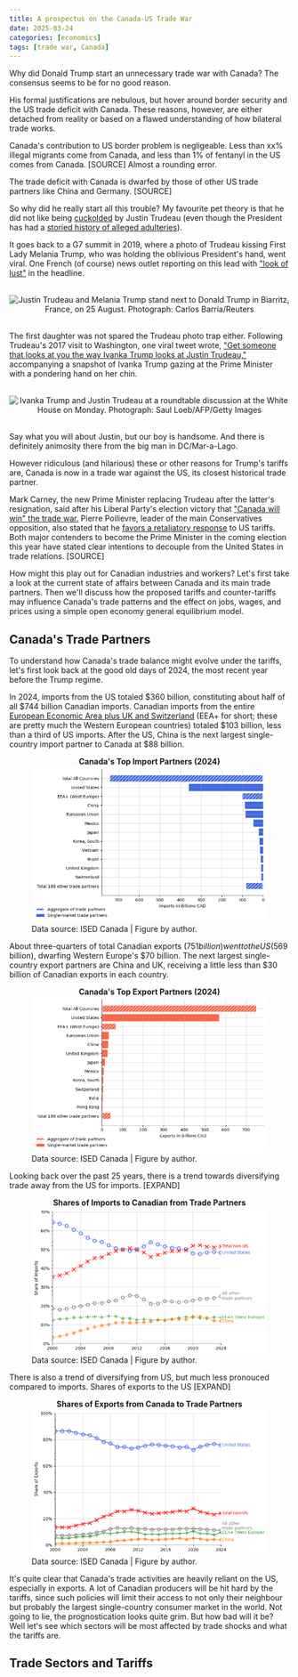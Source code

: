 ```yaml
---
title: A prospectus on the Canada-US Trade War
date: 2025-03-24
categories: [economics]
tags: [trade war, Canada]
---
```


<!-- # A prospectus on the Canada-US Trade War -->

Why did Donald Trump start an unnecessary trade war with Canada? The consensus seems to be for no good reason.

His formal justifications are nebulous, but hover around border security and the US trade deficit with Canada. These reasons, however, are either detached from reality or based on a flawed understanding of how bilateral trade works.

Canada's contribution to US border problem is negligeable. Less than xx% illegal migrants come from Canada, and less than 1% of fentanyl in the US comes from Canada. [SOURCE] Almost a rounding error.

The trade deficit with Canada is dwarfed by those of other US trade partners like China and Germany. [SOURCE]

So why did he really start all this trouble? My favourite pet theory is that he did not like being [cuckolded](https://www.urbandictionary.com/define.php?term=Cuckold) by Justin Trudeau (even though the President has had a [storied history of alleged adulteries](https://www.businessinsider.com/trump-melania-stormy-daniels-affairs-marriages-timeline-2018-3)).

It goes back to a G7 summit in 2019, where a photo of Trudeau kissing First Lady Melania Trump, who was holding the oblivious President's hand, went viral. One French (of course) news outlet reporting on this lead with ["look of lust"](https://www.france24.com/en/20190827-papers-indonesia-names-new-capital-borneo-israel-lebanon-melania-trudeau-g7-photo) in the headline.

<br>
<div style="text-align: center; width: 100%;">
<img src="https://github.com/user-attachments/assets/5d8a43b6-657d-483d-97ab-13966278c6e4" alt="Justin Trudeau and Melania Trump stand next to Donald Trump in Biarritz, France, on 25 August. Photograph: Carlos Barría/Reuters" width="600"/>
</div>
<br>

The first daughter was not spared the Trudeau photo trap either. Following Trudeau's 2017 visit to Washington, one viral tweet wrote, ["Get someone that looks at you the way Ivanka Trump looks at Justin Trudeau,"](https://x.com/Phil_Lewis_/status/831280292379910144?t=EAPxWbPN6pyIdn-oeZOecQ&s=19) accompanying a snapshot of Ivanka Trump gazing at the Prime Minister with a pondering hand on her chin.

<br>
<div style="text-align: center; width: 100%;">
<img src="https://github.com/user-attachments/assets/4b67b532-9ce9-4f73-9ca3-a5631cd5c578" alt="Ivanka Trump and Justin Trudeau at a roundtable discussion at the White House on Monday. Photograph: Saul Loeb/AFP/Getty Images" width="600"/>
</div>
<br>

Say what you will about Justin, but our boy is handsome. And there is definitely animosity there from the big man in DC/Mar-a-Lago.

However ridiculous (and hilarious) these or other reasons for Trump's tariffs are, Canada is now in a trade war against the US, its closest historical trade partner.

Mark Carney, the new Prime Minister replacing Trudeau after the latter's resignation, said after his Liberal Party's election victory that ["Canada will win" the trade war.](https://www.bbc.com/news/articles/c36wkg47z1po.amp) Pierre Poilievre, leader of the main Conservatives opposition, also stated that he [favors a retaliatory response](https://youtube.com/shorts/4ZP7V5cxKPs?si=hMU9ef43AnjcC4nY) to US tariffs. Both major contenders to become the Prime Minister in the coming election this year have stated clear intentions to decouple from the United States in trade relations. [SOURCE]

How might this play out for Canadian industries and workers? Let's first take a look at the current state of affairs between Canada and its main trade partners. Then we'll discuss how the proposed tariffs and counter-tariffs may influence Canada's trade patterns and the effect on jobs, wages, and prices using a simple open economy general equilibrium model.


## Canada's Trade Partners

To understand how Canada's trade balance might evolve under the tariffs, let's first look back at the good old days of 2024, the most recent year before the Trump regime.

In 2024, imports from the US totaled $360 billion, constituting about half of all $744 billion Canadian imports. Canadian imports from the entire [European Economic Area plus UK and Switzerland](https://www.gov.uk/eu-eea) (EEA+ for short; these are pretty much the Western European countries) totaled $103 billion, less than a third of US imports. After the US, China is the next largest single-country import partner to Canada at $88 billion.

<figure>
    <figcaption align="center" style="font-size:16">
        <b>Canada's Top Import Partners (2024)</b>
    </figcaption>
    <img src='https://github.com/JackQCXie/CAtrade/blob/master/figures/03-import_partners.png?raw=true' alt=''/>
    <figcaption align="left">Data source: ISED Canada | Figure by author.</figcaption>
</figure>

About three-quarters of total Canadian exports ($751 billion) went to the US ($569 billion), dwarfing Western Europe's $70 billion. The next largest single-country export partners are China and UK, receiving a little less than $30 billion of Canadian exports in each country.

<figure>
    <figcaption align="center" style="font-size:16">
        <b>Canada's Top Export Partners (2024)</b>
    </figcaption>
        <img src='https://github.com/JackQCXie/CAtrade/blob/master/figures/03-export_partners.png?raw=true' alt=''/>
    <figcaption align="left">Data source: ISED Canada | Figure by author.</figcaption>
</figure>

Looking back over the past 25 years, there is a trend towards diversifying trade away from the US for imports. [EXPAND]

<figure>
    <figcaption align="center" style="font-size:16">
        <b>Shares of Imports to Canadian from Trade Partners</b>
    </figcaption>
        <img src='https://github.com/JackQCXie/CAtrade/blob/master/figures/03-importshare.png?raw=true' alt=''/>
    <figcaption align="left">Data source: ISED Canada | Figure by author.</figcaption>
</figure>

There is also a trend of diversifying from US, but much less pronouced compared to imports. Shares of exports to the US [EXPAND]

<figure>
    <figcaption align="center" style="font-size:16">
        <b>Shares of Exports from Canada to Trade Partners</b>
    </figcaption>
        <img src='https://github.com/JackQCXie/CAtrade/blob/master/figures/03-exportshare.png?raw=true' alt=''/>
    <figcaption align="left">Data source: ISED Canada | Figure by author.</figcaption>
</figure>

It's quite clear that Canada's trade activities are heavily reliant on the US, especially in exports. A lot of Canadian producers will be hit hard by the tariffs, since such policies will limit their access to not only their neighbour but probably the largest single-country consumer market in the world. Not going to lie, the prognostication looks quite grim. But how bad will it be? Well let's see which sectors will be most affected by trade shocks and what the tariffs are.

## Trade Sectors and Tariffs


<!-- 
<style>
figure{text-align: center; max-width: 45%; float:left; margin:0;padding: 1px;}
figure img{width: 100%;}
</style>

<div>
<figure>
    <figcaption align="center"><b>Canada's top 10 import partners (2024)</b></figcaption>
    <img src='https://github.com/JackQCXie/CAtrade/blob/master/figures/03-import_partners.png?raw=true' alt=''/>
</figure>
<figure>
    <figcaption align="center"><b>Canada's top 10 export partners (2024)</b></figcaption>
    <img src='https://github.com/JackQCXie/CAtrade/blob/master/figures/03-export_partners.png?raw=true' alt=''/>
</figure>
</div> -->

<!--
TODO:
* Descriptive figures of balance of payments by industry for Canada and main trade partners
* General equilibrium (SOE) model with tariffs
* DSGE (NOEM) model
-->